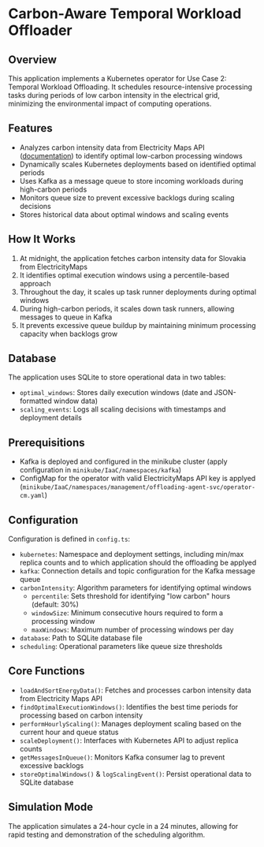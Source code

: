 # Carbon-Aware Temporal Workload Offloader

## Overview
This application implements a Kubernetes operator for Use Case 2: Temporal Workload Offloading. It schedules resource-intensive processing tasks during periods of low carbon intensity in the electrical grid, minimizing the environmental impact of computing operations.

## Features
- Analyzes carbon intensity data from Electricity Maps API ([documentation](https://portal.electricitymaps.com/docs/getting-started#geolocation)) to identify optimal low-carbon processing windows
- Dynamically scales Kubernetes deployments based on identified optimal periods
- Uses Kafka as a message queue to store incoming workloads during high-carbon periods
- Monitors queue size to prevent excessive backlogs during scaling decisions
- Stores historical data about optimal windows and scaling events

## How It Works
1. At midnight, the application fetches carbon intensity data for Slovakia from ElectricityMaps
2. It identifies optimal execution windows using a percentile-based approach
3. Throughout the day, it scales up task runner deployments during optimal windows
4. During high-carbon periods, it scales down task runners, allowing messages to queue in Kafka
5. It prevents excessive queue buildup by maintaining minimum processing capacity when backlogs grow

## Database
The application uses SQLite to store operational data in two tables:
- `optimal_windows`: Stores daily execution windows (date and JSON-formatted window data)
- `scaling_events`: Logs all scaling decisions with timestamps and deployment details

## Prerequisitions
- Kafka is deployed and configured in the minikube cluster (apply configuration in `minikube/IaaC/namespaces/kafka`)
- ConfigMap for the operator with valid ElectricityMaps API key is applyed (`minikube/IaaC/namespaces/management/offloading-agent-svc/operator-cm.yaml`)


## Configuration
Configuration is defined in `config.ts`:
- `kubernetes`: Namespace and deployment settings, including min/max replica counts and to which application should the offloading be applyed
- `kafka`: Connection details and topic configuration for the Kafka message queue
- `carbonIntensity`: Algorithm parameters for identifying optimal windows
    - `percentile`: Sets threshold for identifying "low carbon" hours (default: 30%)
    - `windowSize`: Minimum consecutive hours required to form a processing window
    - `maxWindows`: Maximum number of processing windows per day
- `database`: Path to SQLite database file
- `scheduling`: Operational parameters like queue size thresholds

## Core Functions
- `loadAndSortEnergyData()`: Fetches and processes carbon intensity data from Electricity Maps API
- `findOptimalExecutionWindows()`: Identifies the best time periods for processing based on carbon intensity
- `performHourlyScaling()`: Manages deployment scaling based on the current hour and queue status
- `scaleDeployment()`: Interfaces with Kubernetes API to adjust replica counts
- `getMessagesInQueue()`: Monitors Kafka consumer lag to prevent excessive backlogs
- `storeOptimalWindows()` & `logScalingEvent()`: Persist operational data to SQLite database

## Simulation Mode
The application simulates a 24-hour cycle in a 24 minutes, allowing for rapid testing and demonstration of the scheduling algorithm.